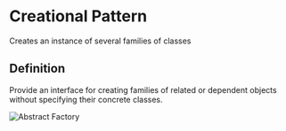 ﻿# Creational Pattern

Creates an instance of several families of classes

## Definition

Provide an interface for creating families of related or dependent objects without specifying their concrete classes.

![Abstract Factory](https://www.dofactory.com/images/diagrams/net/abstract.gif)